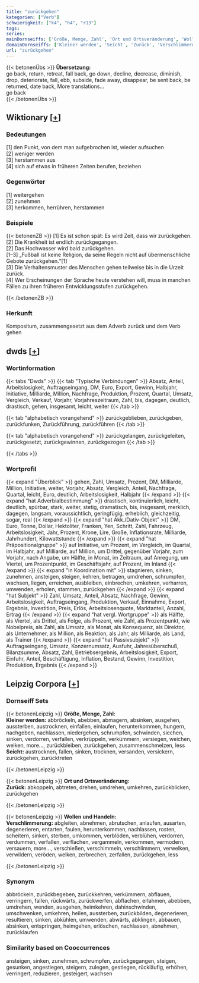 ```yaml
---
title: "zurückgehen"
kategorien: ["Verb"]
schwierigkeit: ["k4", "h4", "r13"]
tags:
series:
mainDornseiffs: ['Größe, Menge, Zahl', 'Ort und Ortsveränderung', 'Wollen und Handeln']
domainDornseiffs: ['Kleiner werden', 'Seicht', 'Zurück', 'Verschlimmerung']
url: "zurückgehen"
---
```


{{< betonenÜbs >}}
**Übersetzung:**  
go back, return, retreat, fall back, go down, decline, decrease, diminish, drop, deteriorate, fall, ebb, subside, fade away, disappear, be sent back, be returned, date  back, More translations...  
go back  
{{< /betonenÜbs >}}

## Wiktionary [[+](https://de.wiktionary.org/wiki/zurückgehen)]

### Bedeutungen
[1] den Punkt, von dem man aufgebrochen ist, wieder aufsuchen  
[2] weniger werden  
[3] herstammen aus  
[4] sich auf etwas in früheren Zeiten berufen, beziehen  

### Gegenwörter
[1] weitergehen  
[2] zunehmen  
[3] herkommen, herrühren, herstammen  

### Beispiele
{{< betonenZB >}}
[1] Es ist schon spät: Es wird Zeit, dass wir zurückgehen.  
[2] Die Krankheit ist endlich zurückgegangen.  
[2] Das Hochwasser wird bald zurückgehen.  
[1–3] „Fußball ist keine Religion, da seine Regeln nicht auf übermenschliche Gebote zurückgehen.“[1]  
[3] Die Verhaltensmuster des Menschen gehen teilweise bis in die Urzeit zurück.  
[4] Wer Erscheinungen der Sprache heute verstehen will, muss in manchen Fällen zu ihren früheren Entwicklungsstufen zurückgehen.  

{{< /betonenZB >}}
### Herkunft
Kompositum, zusammengesetzt aus dem Adverb zurück und dem Verb gehen  



## dwds [[+](https://www.dwds.de/wb/zurückgehen)]

### Wortinformation
{{< tabs "Dwds" >}}
{{< tab "Typische Verbindungen" >}}
Absatz, Anteil, Arbeitslosigkeit, Auftragseingang, DM, Euro, Export, Gewinn, Halbjahr, Initiative, Milliarde, Million, Nachfrage, Produktion, Prozent, Quartal, Umsatz, Vergleich, Verkauf, Vorjahr, Vorjahreszeitraum, Zahl, bis, dagegen, deutlich, drastisch, gehen, insgesamt, leicht, weiter
{{< /tab >}}

{{< tab "alphabetisch vorangehend" >}}
zurückgeblieben, zurückgeben, zurückfunken, Zurückführung, zurückführen
{{< /tab >}}

{{< tab "alphabetisch vorangehend" >}}
zurückgelangen, zurückgeleiten, zurückgesetzt, zurückgewinnen, zurückgezogen
{{< /tab >}}

{{< /tabs >}}

### Wortprofil
{{< expand "Überblick" >}} gehen, Zahl, Umsatz, Prozent, DM, Milliarde, Million, Initiative, weiter, Vorjahr, Absatz, Vergleich, Anteil, Nachfrage, Quartal, leicht, Euro, deutlich, Arbeitslosigkeit, Halbjahr {{< /expand >}}
{{< expand "hat Adverbialbestimmung" >}} drastisch, kontinuierlich, leicht, deutlich, spürbar, stark, weiter, stetig, dramatisch, bis, insgesamt, merklich, dagegen, langsam, voraussichtlich, geringfügig, erheblich, gleichzeitig, sogar, real {{< /expand >}}
{{< expand "hat Akk./Dativ-Objekt" >}} DM, Euro, Tonne, Dollar, Hektoliter, Franken, Yen, Schritt, Zahl, Fahrzeug, Arbeitslosigkeit, Jahr, Prozent, Krone, Lire, Große, Inflationsrate, Milliarde, Jahrhundert, Kilowattstunde {{< /expand >}}
{{< expand "hat Präpositionalgruppe" >}} auf Initiative, um Prozent, im Vergleich, im Quartal, im Halbjahr, auf Milliarde, auf Million, um Drittel, gegenüber Vorjahr, zum Vorjahr, nach Angabe, um Hälfte, in Monat, im Zeitraum, auf Anregung, um Viertel, um Prozentpunkt, im Geschäftsjahr, auf Prozent, im Inland {{< /expand >}}
{{< expand "in Koordination mit" >}} stagnieren, sinken, zunehmen, ansteigen, steigen, kehren, betragen, umdrehen, schrumpfen, wachsen, liegen, erreichen, ausbleiben, einbrechen, umkehren, verharren, umwenden, erholen, stammen, zurückgehen {{< /expand >}}
{{< expand "hat Subjekt" >}} Zahl, Umsatz, Anteil, Absatz, Nachfrage, Gewinn, Arbeitslosigkeit, Auftragseingang, Produktion, Verkauf, Einnahme, Export, Ergebnis, Investition, Preis, Erlös, Arbeitslosenquote, Marktanteil, Anzahl, Ertrag {{< /expand >}}
{{< expand "hat vergl. Wortgruppe" >}} als Hälfte, als Viertel, als Drittel, als Folge, als Prozent, wie Zahl, als Prozentpunkt, wie Nobelpreis, als Zahl, als Umsatz, als Monat, als Konsequenz, als Direktor, als Unternehmer, als Million, als Reaktion, als Jahr, als Milliarde, als Land, als Trainer {{< /expand >}}
{{< expand "hat Passivsubjekt" >}} Auftragseingang, Umsatz, Konzernumsatz, Ausfuhr, Jahresüberschuß, Bilanzsumme, Absatz, Zahl, Betriebsergebnis, Arbeitslosigkeit, Export, Einfuhr, Anteil, Beschäftigung, Inflation, Bestand, Gewinn, Investition, Produktion, Ergebnis {{< /expand >}}

## Leipzig Corpora [[+](https://corpora.uni-leipzig.de/en/res?word=zurückgehen&corpusId=deu_newscrawl-public_2018)]

### Dornseiff Sets
{{< betonenLeipzig >}}
**Größe, Menge, Zahl:**  
**Kleiner werden:** abbröckeln, abebben, abmagern, absinken, ausgehen, aussterben, austrocknen, einfallen, einlaufen, herunterkommen, hungern, nachgeben, nachlassen, niedergehen, schrumpfen, schwinden, siechen, sinken, verdorren, verfallen, verkrüppeln, verkümmern, versiegen, weichen, welken, more..., zurückbleiben, zurückgehen, zusammenschmelzen, less  
**Seicht:** austrocknen, fallen, sinken, trocknen, versanden, versickern, zurückgehen, zurücktreten  

{{< /betonenLeipzig >}}


{{< betonenLeipzig >}}
**Ort und Ortsveränderung:**  
**Zurück:** abkoppeln, abtreten, drehen, umdrehen, umkehren, zurückblicken, zurückgehen  

{{< /betonenLeipzig >}}


{{< betonenLeipzig >}}
**Wollen und Handeln:**  
**Verschlimmerung:** abgleiten, abnehmen, abrutschen, anlaufen, ausarten, degenerieren, entarten, faulen, herunterkommen, nachlassen, rosten, scheitern, sinken, sterben, umkommen, verblöden, verblühen, verdorren, verdummen, verfallen, verflachen, vergammeln, verkommen, vermodern, versauern, more..., verschießen, verschimmeln, verschlimmern, verwelken, verwildern, veröden, welken, zerbrechen, zerfallen, zurückgehen, less  

{{< /betonenLeipzig >}}

### Synonym
abbröckeln, zurückbegeben, zurückkehren, verkümmern, abflauen, verringern, fallen, rückwärts, zurückwerfen, abflachen, erlahmen, abebben, umdrehen, wenden, ausgehen, heimkehren, dahinschwinden, umschwenken, umkehren, heilen, aussterben, zurückbilden, degenerieren, resultieren, sinken, abkühlen, umwenden, abwärts, abklingen, abbauen, absinken, entspringen, heimgehen, erlöschen, nachlassen, abnehmen, zurücklaufen


### Similarity based on Cooccurrences
ansteigen, sinken, zunehmen, schrumpfen, zurückgegangen, steigen, gesunken, angestiegen, steigern, zulegen, gestiegen, rückläufig, erhöhen, verringert, reduzieren, gesteigert, wachsen

